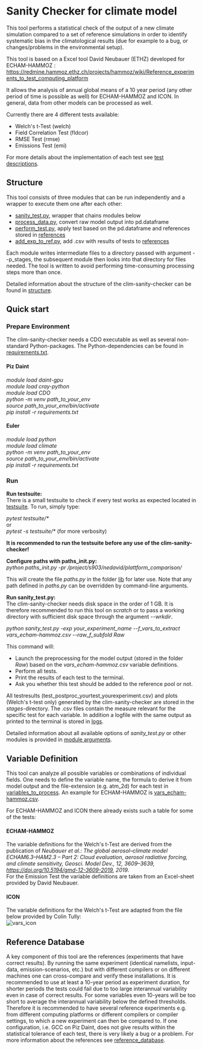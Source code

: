 # Sanity Checker for climate model 

This tool performs a statistical check of the output of a new climate simulation compared to a set of reference simulations 
in order to identify systematic bias in the climatological results (due for example to a bug, or changes/problems in the environmental setup). 

This tool is based on a Excel tool David Neubauer (ETHZ) developed for ECHAM-HAMMOZ : 
https://redmine.hammoz.ethz.ch/projects/hammoz/wiki/Reference_experiments_to_test_computing_platform 

It allows the analysis of annual global means of a 10 year period (any other period of time is possible as well) for ECHAM-HAMMOZ and ICON.
In general, data from other models can be processed as well.

Currently there are 4 different tests available:
   * Welch's t-Test (welch)
   * Field Correlation Test (fldcor)
   * RMSE Test (rmse)
   * Emissions Test (emi)
   
   For more details about the implementation of each test see [test descriptions](doc/tests.md).
  
## Structure

This tool consists of three modules that can be run independently and a wrapper to execute them one after each other:

   * [sanity_test.py](sanity_test.py), wrapper that chains modules below
   * [process_data.py](process_data.py), convert raw model output into pd.dataframe
   * [perform_test.py](perform_test.py), apply test based on the pd.dataframe and references stored in [references](ref)
   * [add_exp_to_ref.py](add_exp_to_ref.py), add .csv with results of tests to [references](ref)
  
Each module writes intermediate files to a directory passed with argument --p_stages, the subsequent module then looks into
that directory for files needed. The tool is written to avoid performing time-consuming processing steps more than once.

Detailed information about the structure of the clim-sanity-checker can be found in [structure](doc/structure.md).

## Quick start

### Prepare Environment
The clim-sanity-checker needs a CDO executable as well as several non-standard Python-packages.
The Python-dependencies can be found in [requirements.txt](requirements.txt).  

#### Piz Daint
*module load daint-gpu*    
*module load cray-python*  
*module load CDO*  
*python -m venv path_to_your_env*  
*source path_to_your_env/bin/activate*  
*pip install -r requirements.txt*

#### Euler
*module load python*  
*module load climate*  
*python -m venv path_to_your_env*    
*source path_to_your_env/bin/activate*    
*pip install -r requirements.txt*  

### Run
**Run testsuite:**  
There is a small testsuite to check if every test works as expected located in [testsuite](testsuite).
To run, simply type:  

*pytest testsuite/\**   
or   
*pytest -s testsuite/\** (for more verbosity) 

**It is recommended to run the testsuite before any use of the clim-sanity-checker!** 

**Configure paths with paths_init.py:**  
*python paths_init.py -pr /project/s903/nedavid/plattform_comparison/*

This will create the file *paths.py* in the folder [lib](lib) for later use. Note that any path defined in *paths.py*
can be overridden by command-line arguments.

**Run sanity_test.py:**  
The clim-sanity-checker needs disk space in the order of 1 GB. It is therefore recommended to run this tool on *scratch* or 
to pass a working directory with sufficient disk space through the argument *--wrkdir*.  

*python sanity_test.py -exp your_experiment_name --f_vars_to_extract vars_echam-hammoz.csv --raw_f_subfold Raw*  


This command will:
   * Launch the preprocessing for the model output (stored in the folder *Raw*) based on the *vars_echam-hammoz.csv* variable definitions.
   * Perform all tests.  
   * Print the results of each test to the terminal.
   * Ask you whether this test should be added to the reference pool or not.
   
 All testresults (test_postproc_yourtest_yourexperiment.csv) and plots (Welch's t-test only) generated by the clim-sanity-checker are stored in the *stages*-directory. The .csv files contain the measure relevant for the specific test for each variable. In addition a logfile with the same output as printed to the terminal is stored in [logs](logs).
   
 Detailed information about all available options of *sanity_test.py* or other modules is provided in [module arguments](doc/module_arguments.md).
 
 ## Variable Definition
 
 This tool can analyze all possible variables or combinations of individual fields. One needs to define
 the variable name, the formula to derive it from model output and the file-extension (e.g. atm_2d) for each test
 in [variables_to_process](variables_to_process). An example for ECHAM-HAMMOZ is [vars_echam-hammoz.csv](variables_to_process/welchstest/vars_echam-hammoz.csv).
 
 For ECHAM-HAMMOZ and ICON there already exists such a table for some of the tests:
 
 #### ECHAM-HAMMOZ
The variable definitions for the Welch's t-Test are derived from the publication of
*Neubauer et al.: The global aerosol–climate model ECHAM6.3–HAM2.3 – Part 2: Cloud evaluation, aerosol radiative forcing, and climate sensitivity, Geosci. Model Dev., 12, 3609–3639, https://doi.org/10.5194/gmd-12-3609-2019, 2019*.  
For the Emission Test the variable definitions are taken from an Excel-sheet provided by David Neubauer.

#### ICON
The variable definitions for the Welch's t-Test are adapted from the file below provided by Colin Tully:  
![vars_icon](https://user-images.githubusercontent.com/39263956/103921491-dfbe8b80-5112-11eb-8ee7-abc19ac3ce2d.png)

## Reference Database
A key component of this tool are the references (experiments that have correct results). By running the same experiment (identical namelists, input-data, emission-scenarios, etc.) but with different compilers or on different machines one can cross-compare and verify these installations. 
It is recommended to use at least a 10-year period as experiment duration, for shorter periods the tests could fail due to too large interannual variability even in case of correct results. For some variables even 10-years will be too short to average the interannual variability below the defined thresholds. Therefore it is recommended to have several reference experiments e.g. from different computing platforms or different compilers or compiler settings, to which a new experiment can then be compared to.
If one configuration, i.e. GCC on Piz Daint, does not give results within the statistical tolerance of each test, there is very likely a bug or a problem.
For more information about the references see [reference_database](doc/reference_database.md).
